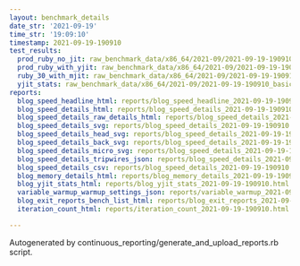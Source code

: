 ```yaml
---
layout: benchmark_details
date_str: '2021-09-19'
time_str: '19:09:10'
timestamp: 2021-09-19-190910
test_results:
  prod_ruby_no_jit: raw_benchmark_data/x86_64/2021-09/2021-09-19-190910_basic_benchmark_prod_ruby_no_jit.json
  prod_ruby_with_yjit: raw_benchmark_data/x86_64/2021-09/2021-09-19-190910_basic_benchmark_prod_ruby_with_yjit.json
  ruby_30_with_mjit: raw_benchmark_data/x86_64/2021-09/2021-09-19-190910_basic_benchmark_ruby_30_with_mjit.json
  yjit_stats: raw_benchmark_data/x86_64/2021-09/2021-09-19-190910_basic_benchmark_yjit_stats.json
reports:
  blog_speed_headline_html: reports/blog_speed_headline_2021-09-19-190910.html
  blog_speed_details_html: reports/blog_speed_details_2021-09-19-190910.html
  blog_speed_details_raw_details_html: reports/blog_speed_details_2021-09-19-190910.raw_details.html
  blog_speed_details_svg: reports/blog_speed_details_2021-09-19-190910.svg
  blog_speed_details_head_svg: reports/blog_speed_details_2021-09-19-190910.head.svg
  blog_speed_details_back_svg: reports/blog_speed_details_2021-09-19-190910.back.svg
  blog_speed_details_micro_svg: reports/blog_speed_details_2021-09-19-190910.micro.svg
  blog_speed_details_tripwires_json: reports/blog_speed_details_2021-09-19-190910.tripwires.json
  blog_speed_details_csv: reports/blog_speed_details_2021-09-19-190910.csv
  blog_memory_details_html: reports/blog_memory_details_2021-09-19-190910.html
  blog_yjit_stats_html: reports/blog_yjit_stats_2021-09-19-190910.html
  variable_warmup_warmup_settings_json: reports/variable_warmup_2021-09-19-190910.warmup_settings.json
  blog_exit_reports_bench_list_html: reports/blog_exit_reports_2021-09-19-190910.bench_list.html
  iteration_count_html: reports/iteration_count_2021-09-19-190910.html

---
```

Autogenerated by continuous_reporting/generate_and_upload_reports.rb script.
